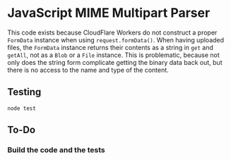 # JavaScript MIME Multipart Parser

This code exists because CloudFlare Workers do not construct a proper `FormData`
instance when using `request.formData()`. When having uploaded files, the
`FormData` instance returns their contents as a string in `get` and `getAll`,
not as a `Blob` or a `File` instance. This is problematic, because not only does
the string form complicate getting the binary data back out, but there is no
access to the name and type of the content.

## Testing

`node test`

## To-Do

### Build the code and the tests
